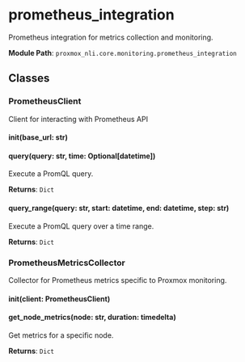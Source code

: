 # prometheus_integration

Prometheus integration for metrics collection and monitoring.

**Module Path**: `proxmox_nli.core.monitoring.prometheus_integration`

## Classes

### PrometheusClient

Client for interacting with Prometheus API

#### __init__(base_url: str)

#### query(query: str, time: Optional[datetime])

Execute a PromQL query.

**Returns**: `Dict`

#### query_range(query: str, start: datetime, end: datetime, step: str)

Execute a PromQL query over a time range.

**Returns**: `Dict`

### PrometheusMetricsCollector

Collector for Prometheus metrics specific to Proxmox monitoring.

#### __init__(client: PrometheusClient)

#### get_node_metrics(node: str, duration: timedelta)

Get metrics for a specific node.

**Returns**: `Dict`

